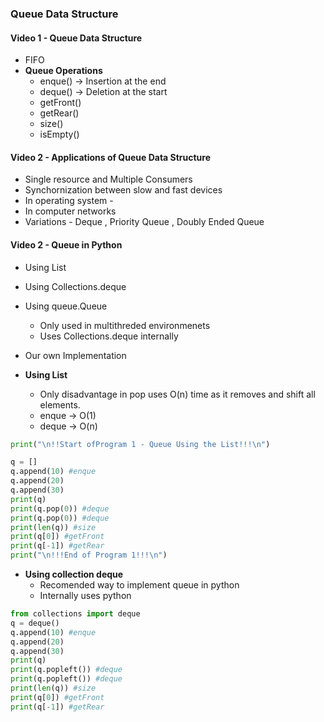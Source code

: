 ###                  Queue Data Structure

#### Video 1 - Queue Data Structure
- FIFO 
- **Queue Operations**
    - enque() -> Insertion at the end
    - deque() -> Deletion at the start
    - getFront()
    - getRear()
    - size()
    - isEmpty()


#### Video 2 - Applications of Queue Data Structure
- Single resource and Multiple Consumers 
- Synchornization between slow and fast devices 
- In operating system - 
- In computer networks
- Variations - Deque , Priority Queue , Doubly Ended Queue 


#### Video 2 - Queue in Python 
- Using List 
- Using Collections.deque
- Using queue.Queue 
    - Only used in multithreded environmenets 
    - Uses Collections.deque internally 
- Our own Implementation 

- **Using List**
    - Only disadvantage in pop uses O(n) time as it removes and shift all elements.
    - enque -> O(1)
    - deque -> O(n)
```python
print("\n!!Start ofProgram 1 - Queue Using the List!!!\n")

q = []
q.append(10) #enque
q.append(20)
q.append(30)
print(q)
print(q.pop(0)) #deque
print(q.pop(0)) #deque
print(len(q)) #size
print(q[0]) #getFront
print(q[-1]) #getRear
print("\n!!!End of Program 1!!!\n")
```

- **Using collection deque**
    - Recomended way to implement queue in python
    - Internally uses python 
```python
from collections import deque
q = deque()
q.append(10) #enque
q.append(20)
q.append(30)
print(q)
print(q.popleft()) #deque
print(q.popleft()) #deque
print(len(q)) #size
print(q[0]) #getFront
print(q[-1]) #getRear
```